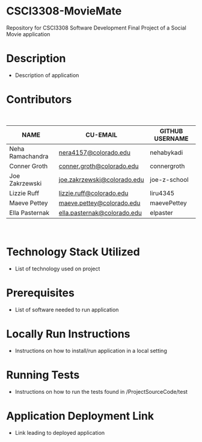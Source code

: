 # CSCI3308-MovieMate
Repository for CSCI3308 Software Development Final Project of a Social Movie application


# Description
- Description of application

# Contributors

<br>

| NAME | CU-EMAIL | GITHUB USERNAME |
| ---- | -------- | --------------- |
| Neha Ramachandra | nera4157@colorado.edu | nehabykadi |
| Conner Groth | conner.groth@colorado.edu | connergroth |
| Joe Zakrzewski | joe.zakrzewski@colorado.edu | joe-z-school |
| Lizzie Ruff | lizzie.ruff@colorado.edu | liru4345 |
| Maeve Pettey | maeve.pettey@colorado.edu | maevePettey |
| Ella Pasternak | ella.pasternak@colorado.edu | elpaster |

<br>

# Technology Stack Utilized
- List of technology used on project

# Prerequisites
- List of software needed to run application

# Locally Run Instructions
- Instructions on how to install/run application in a local setting

# Running Tests
- Instructions on how to run the tests found in /ProjectSourceCode/test

# Application Deployment Link
- Link leading to deployed application
